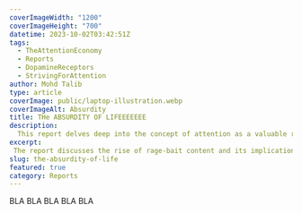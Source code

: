 ```yaml
---
coverImageWidth: "1200"
coverImageHeight: "700"
datetime: 2023-10-02T03:42:51Z
tags:
  - TheAttentionEconomy
  - Reports
  - DopamineReceptors
  - StrivingForAttention
author: Mohd Talib
type: article
coverImage: public/laptop-illustration.webp
coverImageAlt: Absurdity
title: THe ABSURDITY OF LIFEEEEEEE
description:
  This report delves deep into the concept of attention as a valuable resource in the digital age. It explores the evolution of social media, the impact of constant distraction, and the exploitation of attention by corporations.
excerpt:
 The report discusses the rise of rage-bait content and its implications for society. Furthermore, it provides insights into the potential consequences of our society's obsession with attention and suggests ways to regain control over our attention.
slug: the-absurdity-of-life
featured: true
category: Reports
---
```



BLA BLA BLA BLA BLA